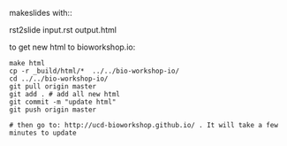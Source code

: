 makeslides with::

   rst2slide input.rst output.html

to get new html to bioworkshop.io:

    make html
    cp -r _build/html/*  ../../bio-workshop-io/
    cd ../../bio-workshop-io/
    git pull origin master
    git add . # add all new html
    git commit -m "update html"
    git push origin master

    # then go to: http://ucd-bioworkshop.github.io/ . It will take a few minutes to update
     
